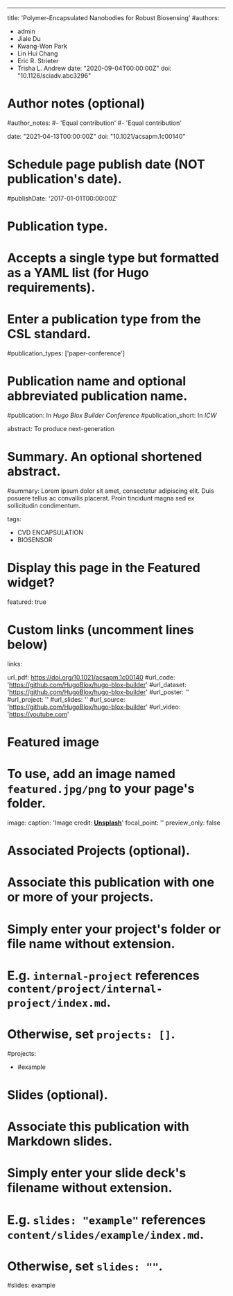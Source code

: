 ---
title: 'Polymer-Encapsulated Nanobodies for Robust Biosensing'
#authors:
- admin
- Jiale Du
- Kwang-Won Park
- Lin Hui Chang
- Eric R. Strieter
- Trisha L. Andrew
date: "2020-09-04T00:00:00Z"
doi: "10.1126/sciadv.abc3296"


# Author notes (optional)
#author_notes:
  #- 'Equal contribution'
  #- 'Equal contribution'

date: "2021-04-13T00:00:00Z"
doi: "10.1021/acsapm.1c00140"

# Schedule page publish date (NOT publication's date).
#publishDate: '2017-01-01T00:00:00Z'

# Publication type.
# Accepts a single type but formatted as a YAML list (for Hugo requirements).
# Enter a publication type from the CSL standard.
#publication_types: ['paper-conference']

# Publication name and optional abbreviated publication name.
#publication: In *Hugo Blox Builder Conference*
#publication_short: In *ICW*

abstract: To produce next-generation

# Summary. An optional shortened abstract.
#summary: Lorem ipsum dolor sit amet, consectetur adipiscing elit. Duis posuere tellus ac convallis placerat. Proin tincidunt magna sed ex sollicitudin condimentum.

tags:
- CVD ENCAPSULATION
- BIOSENSOR

# Display this page in the Featured widget?
featured: true

# Custom links (uncomment lines below)
links:

url_pdf: https://doi.org/10.1021/acsapm.1c00140
#url_code: 'https://github.com/HugoBlox/hugo-blox-builder'
#url_dataset: 'https://github.com/HugoBlox/hugo-blox-builder'
#url_poster: ''
#url_project: ''
#url_slides: ''
#url_source: 'https://github.com/HugoBlox/hugo-blox-builder'
#url_video: 'https://youtube.com'

# Featured image
# To use, add an image named `featured.jpg/png` to your page's folder.
image:
  caption: 'Image credit: [**Unsplash**](https://unsplash.com/photos/pLCdAaMFLTE)'
  focal_point: ''
  preview_only: false

# Associated Projects (optional).
#   Associate this publication with one or more of your projects.
#   Simply enter your project's folder or file name without extension.
#   E.g. `internal-project` references `content/project/internal-project/index.md`.
#   Otherwise, set `projects: []`.
#projects:
  - #example

# Slides (optional).
#   Associate this publication with Markdown slides.
#   Simply enter your slide deck's filename without extension.
#   E.g. `slides: "example"` references `content/slides/example/index.md`.
#   Otherwise, set `slides: ""`.
#slides: example


